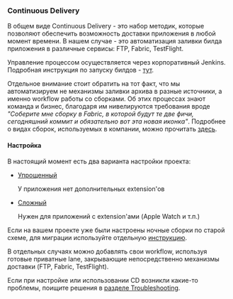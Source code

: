 ### Continuous Delivery

В общем виде Continuous Delivery - это набор методик, которые позволяют обеспечить возможность доставки приложения в любой момент времени. В нашем случае - это автоматизация заливки билда приложения в различные сервисы: FTP, Fabric, TestFlight.

Управление процессом осуществляется через корпоративный Jenkins. Подробная инструкция по запуску билдов - [тут](/processes/continuous-delivery/guide.md).

Отдельное внимание стоит обратить на тот факт, что мы автоматизируем не механизмы заливки архива в разные источники, а именно workflow работы со сборками. Об этих процессах знают команда и бизнес, благодаря им нивелируются требования вроде *"Соберите мне сборку в Fabric, в которой будут те две фичи, сегодняшний коммит и обязательно вот эта новая иконка"*. Подробнее о видах сборок, используемых в компании, можно прочитать [здесь](/processes/continuous-delivery/workflows.md).

#### Настройка

В настоящий момент есть два варианта настройки проекта:

- [Упрощенный](/processes/continuous-delivery/simple-setup.md)

  У приложения нет дополнительных extension'ов
  
- [Сложный](/processes/continuous-delivery/complex-setup.md)

  Нужен для приложений с extension'ами (Apple Watch и т.п.)
  
Если на вашем проекте уже были настроены ночные сборки по старой схеме, для миграции используйте отдельную [инструкцию](/processes/continuous-delivery/nightly-migration.md).

В отдельных случаях можно добавлять свои workflow, используя готовые приватные lane, закрывающие непосредственно механизмы доставки (FTP, Fabric, TestFlight).

Если при настройке или использовании CD возникли какие-то проблемы, поищите решения в [разделе Troubleshooting](/processes/continuous-delivery/troubleshooting.md).
